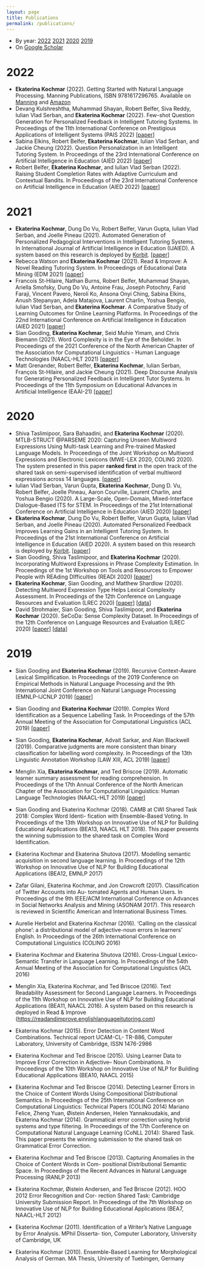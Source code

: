 ```yaml
---
layout: page
title: Publications
permalink: /publications/
---
```


- By year: [2022](#2022) [2021](#2021) [2020](#2020) [2019](#2019)
- On [Google Scholar](https://scholar.google.com/citations?user=e2HTYnkAAAAJ&hl=en)

<a name="2022"></a> 
# 2022
- **Ekaterina Kochmar** (2022). Getting Started with Natural Language Processing. 
Manning Publications, ISBN 9781617296765. Available on [Manning](https://www.manning.com/books/getting-started-with-natural-language-processing?utm_source=linkedin&utm_medium=author&utm_campaign=book_kochmar_getting_10_1_19) and [Amazon](https://www.amazon.co.uk/Getting-Started-Natural-Language-Processing/dp/1617296767/ref=tmm_pap_swatch_0?_encoding=UTF8&qid=&sr=)
- Devang Kulshreshtha, Muhammad Shayan, Robert Belfer, Siva Reddy, Iulian Vlad Serban, and **Ekaterina Kochmar** (2022). 
Few-shot Question Generation for Personalized Feedback in Intelligent Tutoring Systems. In Proceedings of the 11th International Conference on Prestigious Applications of Intelligent Systems (PAIS 2022) [[paper](https://arxiv.org/pdf/2206.04187)]
- Sabina Elkins, Robert Belfer, **Ekaterina Kochmar**, Iulian Vlad Serban, and Jackie Cheung (2022). 
Question Personalization in an Intelligent Tutoring System. In Proceedings of the 23rd International Conference on Artificial Intelligence in Education (AIED 2022) [[paper](https://arxiv.org/pdf/2206.14145)]
- Robert Belfer, **Ekaterina Kochmar**, and Iulian Vlad Serban (2022). 
Raising Student Completion Rates with Adaptive Curriculum and Contextual Bandits. In Proceedings of the 23rd International Conference on Artificial Intelligence in Education (AIED 2022) [[paper](https://arxiv.org/pdf/2207.14003.pdf)]

<a name="2021"></a>
# 2021
- **Ekaterina Kochmar**, Dung Do Vu, Robert Belfer, Varun Gupta, Iulian Vlad Serban, and Joelle Pineau (2021). 
Automated Generation of Personalized Pedagogical Interventions in Intelligent Tutoring Systems. In International Journal of Artificial Intelligence in Education (IJAIED). A system based on this research is deployed by [Korbit](https://korbit.ai). [[paper](https://link.springer.com/article/10.1007/s40593-021-00267-x)]
- Rebecca Watson and **Ekaterina Kochmar** (2021). 
Read & Improve: A Novel Reading Tutoring System. In Proceedings of Educational Data Mining (EDM 2021) [[paper](https://educationaldatamining.org/EDM2021/virtual/static/pdf/EDM21_paper_264.pdf)]
- Francois St-Hilaire, Nathan Burns, Robert Belfer, Muhammad Shayan, Ariella Smofsky, Dung Do Vu, Antoine Frau, Joseph Potochny, Farid Faraji, Vincent Pavero, Neroli Ko, Ansona Onyi Ching, Sabina Elkins, Anush Stepanyan, Adela Matajova, Laurent Charlin, Yoshua Bengio, Iulian Vlad Serban, and **Ekaterina Kochmar**. 
A Comparative Study of Learning Outcomes for Online Learning Platforms. In Proceedings of the 22nd International Conference on Artificial Intelligence in Education (AIED 2021) [[paper](https://arxiv.org/pdf/2104.07763)]
- Sian Gooding, **Ekaterina Kochmar**, Seid Muhie Yimam, and Chris Biemann (2021). 
Word Complexity is in the Eye of the Beholder. In Proceedings of the 2021 Conference of the North American Chapter of the Association for Computational Linguistics - Human Language Technologies (NAACL-HLT 2021) [[paper](https://aclanthology.org/2021.naacl-main.351/)]
- Matt Grenander, Robert Belfer, **Ekaterina Kochmar**, Iulian Serban, François St-Hilaire, and Jackie Cheung (2021). 
Deep Discourse Analysis for Generating Personalized Feedback in Intelligent Tutor Systems. In Proceedings of the 11th Symposium on Educational Advances in Artificial Intelligence (EAAI-21) [[paper](https://ojs.aaai.org/index.php/AAAI/article/view/17829/17634)]

<a name="2020"></a>
# 2020
- Shiva Taslimipoor, Sara Bahaadini, and **Ekaterina Kochmar** (2020). 
MTLB-STRUCT @PARSEME 2020: Capturing Unseen Multiword Expressions Using Multi-task Learning and Pre-trained Masked Language Models. 
In Proceedings of the Joint Workshop on Multiword Expressions and Electronic Lexicons (MWE-LEX 2020, COLING 2020). 
The system presented in this paper **ranked first** in the open track of the shared task on semi-supervised identification of verbal multiword expressions across 14 languages. [[paper](https://arxiv.org/pdf/2011.02541)]
- Iulian Vlad Serban, Varun Gupta, **Ekaterina Kochmar**, Dung D. Vu, Robert Belfer, Joelle Pineau, Aaron Courville, Laurent Charlin, and Yoshua Bengio (2020). 
A Large-Scale, Open-Domain, Mixed-Interface Dialogue-Based ITS for STEM. In Proceedings of the 21st International Conference on Artificial Intelligence in Education (AIED 2020) [[paper](https://link.springer.com/chapter/10.1007/978-3-030-52240-7_70)]
- **Ekaterina Kochmar**, Dung Do Vu, Robert Belfer, Varun Gupta, Iulian Vlad Serban, and Joelle Pineau (2020). 
Automated Personalized Feedback Improves Learning Gains in an Intelligent Tutoring System. In Proceedings of the 21st International Conference on Artificial Intelligence in Education (AIED 2020). 
A system based on this research is deployed by [Korbit](https://korbit.ai). [[paper](https://link.springer.com/chapter/10.1007/978-3-030-52240-7_26)]
- Sian Gooding, Shiva Taslimipoor, and **Ekaterina Kochmar** (2020). 
Incorporating Multiword Expressions in Phrase Complexity Estimation. 
In Proceedings of the 1st Workshop on Tools and Resources to Empower People with REAding DIfficulties (READI 2020) [[paper](https://aclanthology.org/2020.readi-1.3.pdf)]
- **Ekaterina Kochmar**, Sian Gooding, and Matthew Shardlow (2020). 
Detecting Multiword Expression Type Helps Lexical Complexity Assessment. 
In Proceedings of the 12th Conference on Language Resources and Evaluation (LREC 2020) [[paper](https://arxiv.org/pdf/2005.05692)] [[data](https://github.com/ekochmar/MWE-CWI)]
- David Strohmaier, Sian Gooding, Shiva Taslimipoor, and **Ekaterina Kochmar** (2020). 
SeCoDa: Sense Complexity Dataset. 
In Proceedings of the 12th Conference on Language Resources and Evaluation (LREC 2020) [[paper](https://aclanthology.org/2020.lrec-1.730.pdf)] [[data](https://github.com/dstrohmaier/SeCoDa)]

<a name="2019"></a>
# 2019
- Sian Gooding and **Ekaterina Kochmar** (2019). 
Recursive Context-Aware Lexical Simplification. In Proceedings of the 2019 Conference on Empirical Methods in Natural Language Processing and the 9th International Joint Conference on Natural Language Processing (EMNLP-IJCNLP 2019) [[paper](https://aclanthology.org/D19-1491.pdf)]
- Sian Gooding and **Ekaterina Kochmar** (2019). 
Complex Word Identification as a Sequence Labelling Task. In Proceedings of the 57th Annual Meeting of the Association for Computational Linguistics (ACL 2019) [[paper](https://aclanthology.org/P19-1109.pdf)]
- Sian Gooding, **Ekaterina Kochmar**, Advait Sarkar, and Alan Blackwell (2019). 
Comparative judgments are more consistent than binary classification for labelling word complexity. 
In Proceedings of the 13th Linguistic Annotation Workshop (LAW XIII, ACL 2019) [[paper](https://www.repository.cam.ac.uk/bitstream/handle/1810/302768/W19-4024.pdf?sequence=1)]
- Menglin Xia, **Ekaterina Kochmar**, and Ted Briscoe (2019). 
Automatic learner summary assessment for reading comprehension. 
In Proceedings of the 17th Annual Conference of the North American Chapter of the Association for Computational Linguistics: Human Language Technologies (NAACL-HLT 2019) [[paper](https://arxiv.org/pdf/1906.07555)]


- Sian Gooding and Ekaterina Kochmar (2018). CAMB at CWI Shared Task 2018: Complex Word Identi- fication with Ensemble-Based Voting. In Proceedings of the 13th Workshop on Innovative Use of NLP for Building Educational Applications (BEA13, NAACL HLT 2018). This paper presents the winning submission to the shared task on Complex Word Identification.
- Ekaterina Kochmar and Ekaterina Shutova (2017). Modelling semantic acquisition in second language learning. In Proceedings of the 12th Workshop on Innovative Use of NLP for Building Educational Applications (BEA12, EMNLP 2017)
- Zafar Gilani, Ekaterina Kochmar, and Jon Crowcroft (2017). Classification of Twitter Accounts into Au- tomated Agents and Human Users. In Proceedings of the 9th IEEE/ACM International Conference on Advances in Social Networks Analysis and Mining (ASONAM 2017). This research is reviewed in Scientific American and International Business Times.
- Aurelie Herbelot and Ekaterina Kochmar (2016). ‘Calling on the classical phone’: a distributional model of adjective-noun errors in learners’ English. In Proceedings of the 26th International Conference on Computational Linguistics (COLING 2016)
- Ekaterina Kochmar and Ekaterina Shutova (2016). Cross-Lingual Lexico-Semantic Transfer in Language Learning. In Proceedings of the 54th Annual Meeting of the Association for Computational Linguistics (ACL 2016)
- Menglin Xia, Ekaterina Kochmar, and Ted Briscoe (2016). Text Readability Assessment for Second Language Learners. In Proceedings of the 11th Workshop on Innovative Use of NLP for Building Educational Applications (BEA11, NAACL 2016). A system based on this research is deployed in Read & Improve (https://readandimprove.englishlanguageitutoring.com)
- Ekaterina Kochmar (2015). Error Detection in Content Word Combinations. Technical report UCAM-CL- TR-886, Computer Laboratory, University of Cambridge, ISSN 1476-2986
- Ekaterina Kochmar and Ted Briscoe (2015). Using Learner Data to Improve Error Correction in Adjective– Noun Combinations. In Proceedings of the 10th Workshop on Innovative Use of NLP for Building Educational Applications (BEA10, NAACL 2015)
- Ekaterina Kochmar and Ted Briscoe (2014). Detecting Learner Errors in the Choice of Content Words Using Compositional Distributional Semantics. In Proceedings of the 25th International Conference on Computational Linguistics: Technical Papers (COLING 2014)
Mariano Felice, Zheng Yuan, Øistein Andersen, Helen Yannakoudakis, and Ekaterina Kochmar (2014). Grammatical error correction using hybrid systems and type filtering. In Proceedings of the 17th Conference on Computational Natural Language Learning (CoNLL 2014): Shared Task. This paper presents the winning submission to the shared task on Grammatical Error Correction.
- Ekaterina Kochmar and Ted Briscoe (2013). Capturing Anomalies in the Choice of Content Words in Com- positional Distributional Semantic Space. In Proceedings of the Recent Advances in Natural Language Processing (RANLP 2013)
- Ekaterina Kochmar, Øistein Andersen, and Ted Briscoe (2012). HOO 2012 Error Recognition and Cor- rection Shared Task: Cambridge University Submission Report. In Proceedings of the 7th Workshop on Innovative Use of NLP for Building Educational Applications (BEA7, NAACL-HLT 2012)
- Ekaterina Kochmar (2011). Identification of a Writer’s Native Language by Error Analysis. MPhil Disserta- tion, Computer Laboratory, University of Cambridge, UK
- Ekaterina Kochmar (2010). Ensemble-Based Learning for Morphological Analysis of German. MA Thesis, University of Tuebingen, Germany
